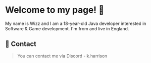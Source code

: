 # Welcome to my page! 👋
My name is Wizz and I am a 18-year-old Java developer interested in Software & Game development.  I'm from and live in England.
## 📱 Contact
> You can contact me via Discord - k.harrison
